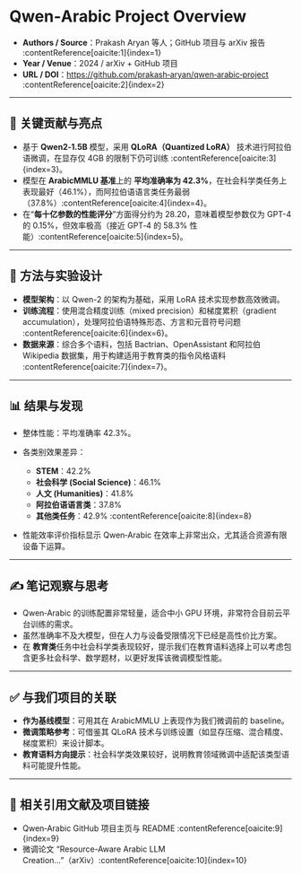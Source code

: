 # Qwen‑Arabic Project Overview

- **Authors / Source**：Prakash Aryan 等人；GitHub 项目与 arXiv 报告 :contentReference[oaicite:1]{index=1}  
- **Year / Venue**：2024 / arXiv + GitHub 项目  
- **URL / DOI**：https://github.com/prakash‑aryan/qwen‑arabic‑project :contentReference[oaicite:2]{index=2}  

---

## 🧠 关键贡献与亮点

- 基于 **Qwen2‑1.5B** 模型，采用 **QLoRA（Quantized LoRA）** 技术进行阿拉伯语微调，在显存仅 4GB 的限制下仍可训练 :contentReference[oaicite:3]{index=3}。  
- 模型在 **ArabicMMLU 基准**上的 **平均准确率为 42.3%**，在社会科学类任务上表现最好（46.1%），而阿拉伯语语言类任务最弱（37.8%）:contentReference[oaicite:4]{index=4}。  
- 在“**每十亿参数的性能评分**”方面得分约为 28.20，意味着模型参数仅为 GPT-4 的 0.15%，但效率极高（接近 GPT‑4 的 58.3% 性能）:contentReference[oaicite:5]{index=5}。

---

## 🧪 方法与实验设计

- **模型架构**：以 Qwen-2 的架构为基础，采用 LoRA 技术实现参数高效微调。  
- **训练流程**：使用混合精度训练（mixed precision）和梯度累积（gradient accumulation），处理阿拉伯语特殊形态、方言和元音符号问题 :contentReference[oaicite:6]{index=6}。  
- **数据来源**：综合多个语料，包括 Bactrian、OpenAssistant 和阿拉伯 Wikipedia 数据集，用于构建适用于教育类的指令风格语料 :contentReference[oaicite:7]{index=7}。

---

## 📊 结果与发现

- 整体性能：平均准确率 42.3%。  
- 各类别效果差异：
  - **STEM**：42.2%
  - **社会科学 (Social Science)**：46.1%
  - **人文 (Humanities)**：41.8%
  - **阿拉伯语语言类**：37.8%
  - **其他类任务**：42.9% :contentReference[oaicite:8]{index=8}  

- 性能效率评价指标显示 Qwen‑Arabic 在效率上非常出众，尤其适合资源有限设备下运算。

---

## ✍️ 笔记观察与思考

- Qwen‑Arabic 的训练配置非常轻量，适合中小 GPU 环境，非常符合目前云平台训练的需求。  
- 虽然准确率不及大模型，但在人力与设备受限情况下已经是高性价比方案。  
- 在 **教育类**任务中社会科学类表现较好，提示我们在教育语料选择上可以考虑包含更多社会科学、数学题材，以更好发挥该微调模型性能。

---

## ✅ 与我们项目的关联

- **作为基线模型**：可用其在 ArabicMMLU 上表现作为我们微调前的 baseline。  
- **微调策略参考**：可借鉴其 QLoRA 技术与训练设置（如显存压缩、混合精度、梯度累积）来设计脚本。  
- **教育语料方向提示**：社会科学类效果较好，说明教育领域微调中适配该类型语料可能提升性能。

---

## 🔗 相关引用文献及项目链接

- Qwen‑Arabic GitHub 项目主页与 README :contentReference[oaicite:9]{index=9}  
- 微调论文 “Resource-Aware Arabic LLM Creation…”（arXiv）:contentReference[oaicite:10]{index=10}
